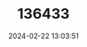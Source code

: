 ---
title: "136433"
category: "Eumops floridanus"
draft: false
date: 2024-02-22 13:03:51
languages:
  English: ["Florida Bonneted Bat"]
---